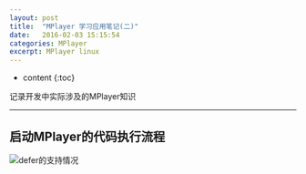 ```yaml
---
layout: post
title:  "MPlayer 学习应用笔记(二)"
date:   2016-02-03 15:15:54
categories: MPlayer
excerpt: MPlayer linux
---
```


* content
{:toc}

记录开发中实际涉及的MPlayer知识

---

## 启动MPlayer的代码执行流程

![defer的支持情况](http://7q5cdt.com1.z0.glb.clouddn.com/Baidu-Front-end-defer.jpg)











